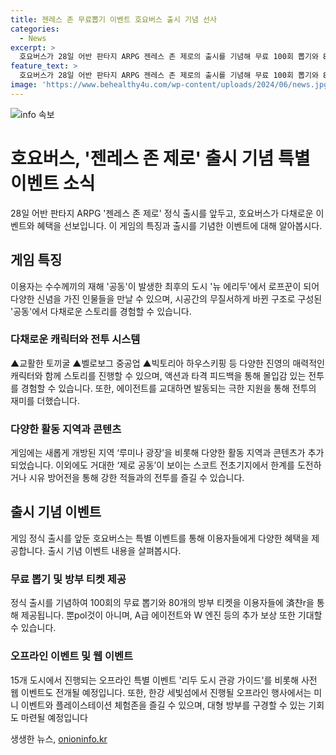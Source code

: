 ```yaml
---
title: 젠레스 존 무료뽑기 이벤트 호요버스 출시 기념 선사
categories:
  - News
excerpt: >
  호요버스가 28일 어반 판타지 ARPG 젠레스 존 제로의 출시를 기념해 무료 100회 뽑기와 80개의 방부 티켓을 제공한다. 이 외에도 다양한 오프라인 이벤트와 관련 이벤트 참여 시 A급 에이전트와 W 엔진 등 추가 보상도 제공된다. 게임의 고유한 콘셉트와 다채로운 스토리를 통해 흥미를 끌며, 세심한 디테일과 적절한 연출이 돋보이는 전투를 제공한다. 또한 콤보 시스템과 새로운 지역 루미나 광장이 추가되어 다채로운 활동을 즐길 수 있도록 한다. 리두 도시 관광 가이드와 한강 세빛섬에서의 오프라인 행사도 예정되어 있다.
feature_text: >
  호요버스가 28일 어반 판타지 ARPG 젠레스 존 제로의 출시를 기념해 무료 100회 뽑기와 80개의 방부 티켓을 제공한다. 이 외에도 다양한 오프라인 이벤트와 관련 이벤트 참여 시 A급 에이전트와 W 엔진 등 추가 보상도 제공된다. 게임의 고유한 콘셉트와 다채로운 스토리를 통해 흥미를 끌며, 세심한 디테일과 적절한 연출이 돋보이는 전투를 제공한다. 또한 콤보 시스템과 새로운 지역 루미나 광장이 추가되어 다채로운 활동을 즐길 수 있도록 한다. 리두 도시 관광 가이드와 한강 세빛섬에서의 오프라인 행사도 예정되어 있다.
image: 'https://www.behealthy4u.com/wp-content/uploads/2024/06/news.jpg'
---
```


<p><img src="https://www.behealthy4u.com/wp-content/uploads/2024/06/news.jpg" alt="info 속보" /></p>

<h1>호요버스, '젠레스 존 제로' 출시 기념 특별 이벤트 소식</h1>

<p data-ke-size="size16">28일 어반 판타지 ARPG '젠레스 존 제로' 정식 출시를 앞두고, 호요버스가 다채로운 이벤트와 혜택을 선보입니다. 이 게임의 특징과 출시를 기념한 이벤트에 대해 알아봅시다.</p>

<h2 data-ke-size="size26">게임 특징</h2>

<p data-ke-size="size16">이용자는 수수께끼의 재해 '공동'이 발생한 최후의 도시 '뉴 에리두'에서 로프꾼이 되어 다양한 신념을 가진 인물들을 만날 수 있으며, 시공간의 무질서하게 바뀐 구조로 구성된 '공동'에서 다채로운 스토리를 경험할 수 있습니다.</p>

<h3>다채로운 캐릭터와 전투 시스템</h3>

<p data-ke-size="size16">▲교활한 토끼굴 ▲벨로보그 중공업 ▲빅토리아 하우스키핑 등 다양한 진영의 매력적인 캐릭터와 함께 스토리를 진행할 수 있으며, 액션과 타격 피드백을 통해 몰입감 있는 전투를 경험할 수 있습니다. 또한, 에이전트를 교대하면 발동되는 극한 지원을 통해 전투의 재미를 더했습니다.</p>

<h3>다양한 활동 지역과 콘텐츠</h3>

<p data-ke-size="size16">게임에는 새롭게 개방된 지역 ‘루미나 광장’을 비롯해 다양한 활동 지역과 콘텐츠가 추가되었습니다. 이외에도 거대한 ‘제로 공동’이 보이는 스코트 전초기지에서 한계를 도전하거나 시유 방어전을 통해 강한 적들과의 전투를 즐길 수 있습니다.</p>

<h2 data-ke-size="size26">출시 기념 이벤트</h2>

<p data-ke-size="size16">게임 정식 출시를 앞둔 호요버스는 특별 이벤트를 통해 이용자들에게 다양한 혜택을 제공합니다. 출시 기념 이벤트 내용을 살펴봅시다.</p>

<h3>무료 뽑기 및 방부 티켓 제공</h3>

<p data-ke-size="size16">정식 출시를 기념하여 100회의 무료 뽑기와 80개의 방부 티켓을 이용자들에 済챤r을 통해 제공됩니다. 뿐pol것이 아니며, A급 에이전트와 W 엔진 등의 추가 보상 또한 기대할 수 있습니다.</p>

<h3>오프라인 이벤트 및 웹 이벤트</h3>

<p data-ke-size="size16">15개 도시에서 진행되는 오프라인 특별 이벤트 '리두 도시 관광 가이드'를 비롯해 사전 웹 이벤트도 전개될 예정입니다. 또한, 한강 세빛섬에서 진행될 오프라인 행사에서는 미니 이벤트와 플레이스테이션 체험존을 즐길 수 있으며, 대형 방부를 구경할 수 있는 기회도 마련될 예정입니다</p>
생생한 뉴스, <a href="https://onioninfo.kr" rel="dofollow">onioninfo.kr</a>


